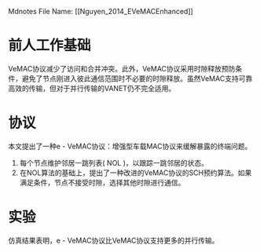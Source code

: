  Mdnotes File Name: [[Nguyen_2014_EVeMACEnhanced]]

# 前人工作基础
VeMAC协议减少了访问和合并冲突。此外，VeMAC协议采用时隙释放预防条件，避免了节点刚进入彼此通信范围时不必要的时隙释放。虽然VeMAC支持可靠高效的传输，但对于并行传输的VANET仍不完全适用。

# 协议
本文提出了一种e - VeMAC协议：增强型车载MAC协议来缓解暴露的终端问题。
1. 每个节点维护邻居一跳列表( NOL )，以跟踪一跳邻居的状态。
2. 在NOL算法的基础上，提出了一种改进的VeMAC协议的SCH预约算法。如果满足条件，节点不接受时隙，选择其他时隙进行通信。

# 实验
仿真结果表明，e - VeMAC协议比VeMAC协议支持更多的并行传输。
